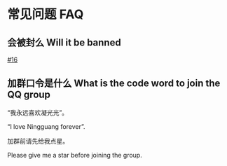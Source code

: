 # 常见问题 FAQ

## 会被封么 Will it be banned

[#16](https://github.com/phonowell/genshin-impact-script/issues/16)

## 加群口令是什么 What is the code word to join the QQ group

“我永远喜欢凝光光”。

“I love Ningguang forever”.

加群前请先给我点星。

Please give me a star before joining the group.
